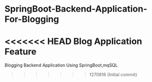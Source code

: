 # SpringBoot-Backend-Application-For-Blogging
<<<<<<< HEAD
Blog Application Feature
=======
Blogging Backend Application Using SpringBoot,mqSQL
>>>>>>> f270816 (Initial commit)
